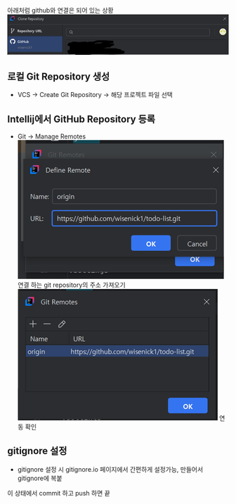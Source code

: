 아래처럼 github와 연결은 되어 있는 상황
![alt text](image.png)

로컬 Git Repository 생성
--
- VCS → Create Git Repository -> 해당 프로젝트 파일 선택

Intellij에서 GitHub Repository 등록
--
- Git → Manage Remotes
![alt text](image-1.png)
연결 하는 git repository의 주소 가져오기
![alt text](image-2.png)
연동 확인

gitignore 설정
--
- gitignore 설정 시 gitignore.io 페이지에서 간편하게 설정가능, 만들어서 gitignore에 복붙

이 상태에서 commit 하고 push 하면 끝






